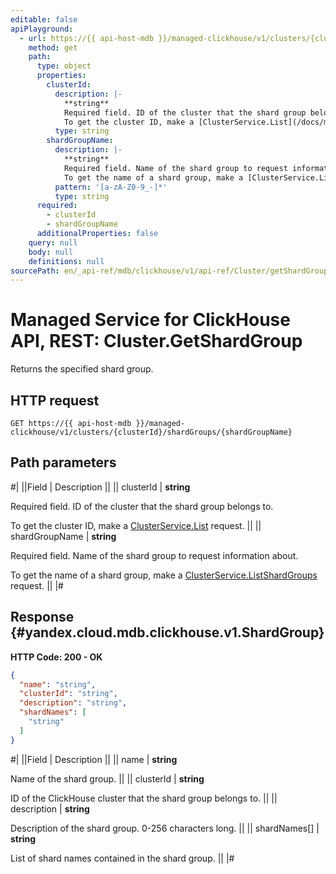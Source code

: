 ```yaml
---
editable: false
apiPlayground:
  - url: https://{{ api-host-mdb }}/managed-clickhouse/v1/clusters/{clusterId}/shardGroups/{shardGroupName}
    method: get
    path:
      type: object
      properties:
        clusterId:
          description: |-
            **string**
            Required field. ID of the cluster that the shard group belongs to.
            To get the cluster ID, make a [ClusterService.List](/docs/managed-clickhouse/api-ref/Cluster/list#List) request.
          type: string
        shardGroupName:
          description: |-
            **string**
            Required field. Name of the shard group to request information about.
            To get the name of a shard group, make a [ClusterService.ListShardGroups](/docs/managed-clickhouse/api-ref/Cluster/listShardGroups#ListShardGroups) request.
          pattern: '[a-zA-Z0-9_-]*'
          type: string
      required:
        - clusterId
        - shardGroupName
      additionalProperties: false
    query: null
    body: null
    definitions: null
sourcePath: en/_api-ref/mdb/clickhouse/v1/api-ref/Cluster/getShardGroup.md
---
```


# Managed Service for ClickHouse API, REST: Cluster.GetShardGroup

Returns the specified shard group.

## HTTP request

```
GET https://{{ api-host-mdb }}/managed-clickhouse/v1/clusters/{clusterId}/shardGroups/{shardGroupName}
```

## Path parameters

#|
||Field | Description ||
|| clusterId | **string**

Required field. ID of the cluster that the shard group belongs to.

To get the cluster ID, make a [ClusterService.List](/docs/managed-clickhouse/api-ref/Cluster/list#List) request. ||
|| shardGroupName | **string**

Required field. Name of the shard group to request information about.

To get the name of a shard group, make a [ClusterService.ListShardGroups](/docs/managed-clickhouse/api-ref/Cluster/listShardGroups#ListShardGroups) request. ||
|#

## Response {#yandex.cloud.mdb.clickhouse.v1.ShardGroup}

**HTTP Code: 200 - OK**

```json
{
  "name": "string",
  "clusterId": "string",
  "description": "string",
  "shardNames": [
    "string"
  ]
}
```

#|
||Field | Description ||
|| name | **string**

Name of the shard group. ||
|| clusterId | **string**

ID of the ClickHouse cluster that the shard group belongs to. ||
|| description | **string**

Description of the shard group. 0-256 characters long. ||
|| shardNames[] | **string**

List of shard names contained in the shard group. ||
|#